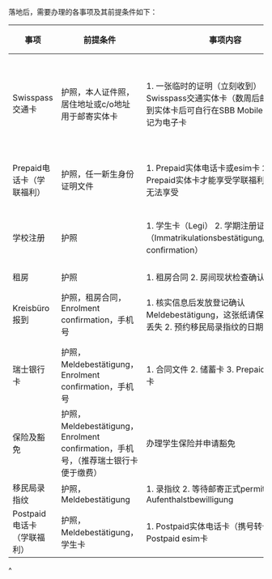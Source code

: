 落地后，需要办理的各事项及其前提条件如下：

| 事项                | 前提条件                                                         | 事项内容                                                                                     | 推荐办理时间                               |
| ----------------- | ------------------------------------------------------------ | ---------------------------------------------------------------------------------------- | ------------------------------------ |
| Swisspass交通卡      | 护照，本人证件照，居住地址或c/o地址用于邮寄实体卡                                   | 1. 一张临时的证明（立刻收到）&#xA;2\. 一张Swisspass交通实体卡（数周后邮寄）&#xA;3\. 收到实体卡后可自行在SBB Mobile App上登记为电子卡 | 入境落地后可立刻办理，便于乘坐交通。否则每次出行都需要单独买票，费用很高 |
| Prepaid电话卡（学联福利）  | 护照，任一新生身份证明文件                                                | 1. Prepaid实体电话卡或esim卡&#xA;2\. 只有Prepaid实体卡才能享受学联福利，esim卡无法享受                             | 可根据落地时间提前在小程序预约办卡时间                  |
| 学校注册              | 护照                                                           | 1. 学生卡（Legi）&#xA;2\. 学期注册证明（Immatrikulationsbestätigung/Enrolment confirmation）          | 落地后尽快办理，请注意查看学校窗口的开放时间               |
| 租房                | 护照                                                           | 1. 租房合同&#xA;2\. 房间现状检查确认清单                                                               | 找到房后                                 |
| Kreisbüro报到       | 护照，租房合同，Enrolment confirmation，手机号                           | 1. 核实信息后发放登记确认 Meldebestätigung，这张纸请保存好避免丢失&#xA;2\. 预约移民局录指纹的日期和时间                       | 拿到Enrolment confirmation和租房合同后       |
| 瑞士银行卡             | 护照，Meldebestätigung，Enrolment confirmation，手机号               | 1. 合同文件&#xA;2\. 储蓄卡&#xA;3\. Prepaid卡或信用卡                                                 | 完成学校注册+租房+Kreisbüro报到后               |
| 保险及豁免             | 护照，Meldebestätigung，Enrolment confirmation，手机号，（推荐瑞士银行卡便于缴费） | 办理学生保险并申请豁免                                                                              | 完成学校注册+租房+Kreisbüro报到后+（银行卡办理后）      |
| 移民局录指纹            | 护照，Meldebestätigung                                          | 1. 录指纹&#xA;2\. 等待邮寄正式permit / Aufenthalstbewilligung                                     | 严格遵守预约时间前往                           |
| Postpaid电话卡（学联福利） | 护照，Meldebestätigung，学生卡                                      | 1. Postpaid实体电话卡（携号转卡）&#xA;2\. 或Postpaid esim卡                                           | 最早在办理Prepaid一个月后可转卡                  |

^
